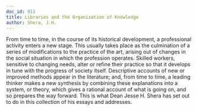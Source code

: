 ```yaml
---
doc_id: 911
title: Libraries and the Organization of Knowledge
author: Shera, J.H.
---
```


From time to time, in the course of its historical development, a
professional activity enters a new stage.  This usually takes place as the
culmination of a series of modifications to the practice of the art, arising
out of changes in the social situation in which the profession operates.
Skilled workers, sensitive to changing needs, alter or refine their practice
so that it develops in tune with the progress of society itself.  Descriptive
accounts of new or improved methods appear in the literature; and, from
time to time, a leading thinker makes a new synthesis by combining these
explanations into a system, or theory, which gives a rational account
of what is going on, and so prepares the way forward.
  This is what Dean Jesse H. Shera has set out to do in this collection of
his essays and addresses.